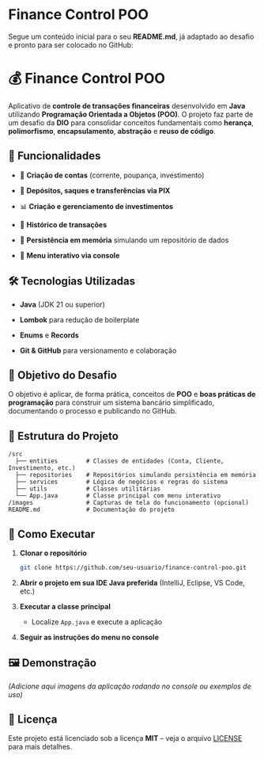 # Finance Control POO

Segue um conteúdo inicial para o seu **README.md**, já adaptado ao desafio e pronto para ser colocado no GitHub:

# 💰 Finance Control POO

Aplicativo de **controle de transações financeiras** desenvolvido em **Java** utilizando **Programação Orientada a Objetos (POO)**.
O projeto faz parte de um desafio da **DIO** para consolidar conceitos fundamentais como **herança**, **polimorfismo**, **encapsulamento**, **abstração** e **reuso de código**.

## 📌 Funcionalidades

* 📂 **Criação de contas** (corrente, poupança, investimento)

* 💸 **Depósitos, saques e transferências via PIX**

* 📊 **Criação e gerenciamento de investimentos**

* 📝 **Histórico de transações**

* 💾 **Persistência em memória** simulando um repositório de dados

* 🎯 **Menu interativo via console**

## 🛠 Tecnologias Utilizadas

* **Java** (JDK 21 ou superior)

* **Lombok** para redução de boilerplate

* **Enums** e **Records**

* **Git & GitHub** para versionamento e colaboração

## 🎯 Objetivo do Desafio

O objetivo é aplicar, de forma prática, conceitos de **POO** e **boas práticas de programação** para construir um sistema bancário simplificado, documentando o processo e publicando no GitHub.

## 📂 Estrutura do Projeto

```
/src
  ├── entities        # Classes de entidades (Conta, Cliente, Investimento, etc.)
  ├── repositories    # Repositórios simulando persistência em memória
  ├── services        # Lógica de negócios e regras do sistema
  ├── utils           # Classes utilitárias
  └── App.java        # Classe principal com menu interativo
/images               # Capturas de tela do funcionamento (opcional)
README.md             # Documentação do projeto
```

## 🚀 Como Executar

1. **Clonar o repositório**

   ```bash
   git clone https://github.com/seu-usuario/finance-control-poo.git
   ```
   
2. **Abrir o projeto em sua IDE Java preferida** (IntelliJ, Eclipse, VS Code, etc.)

3. **Executar a classe principal**

   * Localize `App.java` e execute a aplicação
   
4. **Seguir as instruções do menu no console**

## 🖼 Demonstração

*(Adicione aqui imagens da aplicação rodando no console ou exemplos de uso)*

## 📜 Licença

Este projeto está licenciado sob a licença **MIT** – veja o arquivo [LICENSE](LICENSE) para mais detalhes.
